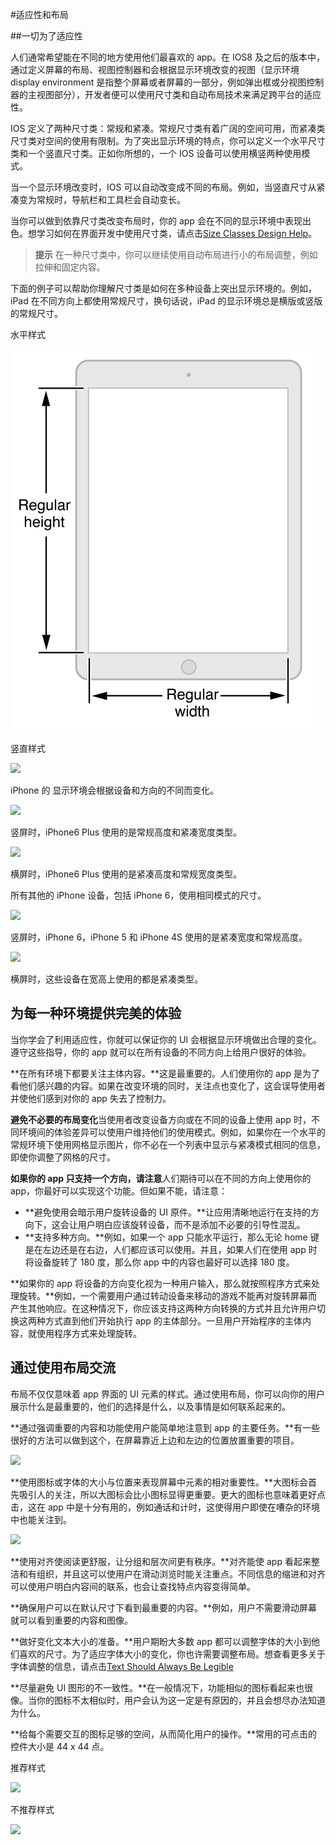 #适应性和布局


##一切为了适应性

人们通常希望能在不同的地方使用他们最喜欢的 app。在 IOS8 及之后的版本中，通过定义屏幕的布局、视图控制器和会根据显示环境改变的视图（显示环境 display environment 是指整个屏幕或者屏幕的一部分，例如弹出框或分视图控制器的主视图部分），开发者便可以使用尺寸类和自动布局技术来满足跨平台的适应性。

IOS 定义了两种尺寸类：常规和紧凑。常规尺寸类有着广阔的空间可用，而紧凑类尺寸类对空间的使用有限制。为了突出显示环境的特点，你可以定义一个水平尺寸类和一个竖直尺寸类。正如你所想的，一个 IOS 设备可以使用横竖两种使用模式。

当一个显示环境改变时，IOS 可以自动改变成不同的布局。例如，当竖直尺寸从紧凑变为常规时，导航栏和工具栏会自动变长。

当你可以做到依靠尺寸类改变布局时，你的 app 会在不同的显示环境中表现出色。想学习如何在界面开发中使用尺寸类，请点击[Size Classes Design Help](https://developer.apple.com/library/ios/recipes/xcode_help-IB_adaptive_sizes/_index.html#//apple_ref/doc/uid/TP40014436)。

>**提示**
>在一种尺寸类中，你可以继续使用自动布局进行小的布局调整，例如拉伸和固定内容。

下面的例子可以帮助你理解尺寸类是如何在多种设备上突出显示环境的。例如，iPad 在不同方向上都使用常规尺寸，换句话说，iPad 的显示环境总是横版或竖版的常规尺寸。

水平样式

![](images/ipad_size_class_v_2x.png)

竖直样式

![](../Art/ipad_size_class_h_2x.png)

iPhone 的 显示环境会根据设备和方向的不同而变化。

![](../Art/iphone02_size_class_v_2x.png)

竖屏时，iPhone6 Plus 使用的是常规高度和紧凑宽度类型。

![](../Art/iphone02_size_class_h_2x.png)

横屏时，iPhone6 Plus 使用的是紧凑高度和常规宽度类型。

所有其他的 iPhone 设备，包括 iPhone 6，使用相同模式的尺寸。

![](../Art/iphone01_size_class_v_2x.png)

竖屏时，iPhone 6，iPhone 5 和 iPhone 4S 使用的是紧凑宽度和常规高度。

![](../Art/iphone01_size_class_h_2x.png)

横屏时，这些设备在宽高上使用的都是紧凑类型。


## 为每一种环境提供完美的体验

当你学会了利用适应性，你就可以保证你的 UI 会根据显示环境做出合理的变化。遵守这些指导，你的 app 就可以在所有设备的不同方向上给用户很好的体验。

**在所有环境下都要关注主体内容。**这是最重要的。人们使用你的 app 是为了看他们感兴趣的内容。如果在改变环境的同时，关注点也变化了，这会误导使用者并使他们感到对你的 app 失去了控制力。

**避免不必要的布局变化**当使用者改变设备方向或在不同的设备上使用 app 时，不同环境间的体验差异可以使用户维持他们的使用模式。例如，如果你在一个水平的常规环境下使用网格显示图片，你不必在一个列表中显示与紧凑模式相同的信息，即使你调整了网格的尺寸。

**如果你的 app 只支持一个方向，请注意**人们期待可以在不同的方向上使用你的 app，你最好可以实现这个功能。但如果不能，请注意：

* **避免使用会暗示用户旋转设备的 UI 原件。**让应用清晰地运行在支持的方向下，这会让用户明白应该旋转设备，而不是添加不必要的引导性混乱。
* **支持多种方向。**例如，如果一个 app 只能水平运行，那么无论 home 键是在左边还是在右边，人们都应该可以使用。并且，如果人们在使用 app 时将设备旋转了 180 度，那么你 app 中的内容也最好可以选择 180 度。

**如果你的 app 将设备的方向变化视为一种用户输入，那么就按照程序方式来处理旋转。**例如，一个需要用户通过转动设备来移动的游戏不能再对旋转屏幕而产生其他响应。在这种情况下，你应该支持这两种方向转换的方式并且允许用户切换这两种方式直到他们开始执行 app 的主体部分。一旦用户开始程序的主体内容，就使用程序方式来处理旋转。


## 通过使用布局交流
布局不仅仅意味着 app 界面的 UI 元素的样式。通过使用布局，你可以向你的用户展示什么是最重要的，他们的选择是什么，以及事情是如何联系起来的。

**通过强调重要的内容和功能使用户能简单地注意到 app 的主要任务。**有一些很好的方法可以做到这个，在屏幕靠近上边和左边的位置放置重要的项目。

![](../Art/focus_on_main_task_2x.png)

**使用图标或字体的大小与位置来表现屏幕中元素的相对重要性。**大图标会首先吸引人的关注，所以大图标会比小图标显得更重要。更大的图标也意味着更好点击，这在 app 中是十分有用的，例如通话和计时，这使得用户即使在嘈杂的环境中也能关注到。

![](../Art/phone_hangup_button_2x.png)

**使用对齐使阅读更舒服，让分组和层次间更有秩序。**对齐能使 app 看起来整洁和有组织，并且这可以使用户在滑动浏览时能关注重点。不同信息的缩进和对齐可以使用户明白内容间的联系，也会让查找特点内容变得简单。

**确保用户可以在默认尺寸下看到最重要的内容。**例如，用户不需要滑动屏幕就可以看到重要的内容和图像。

**做好变化文本大小的准备。**用户期盼大多数 app 都可以调整字体的大小到他们喜欢的尺寸。为了适应字体大小的变化，你也许需要调整布局。想查看更多关于字体调整的信息，请点击[Text Should Always Be Legible](https://developer.apple.com/library/ios/documentation/UserExperience/Conceptual/MobileHIG/ColorImagesText.html#//apple_ref/doc/uid/TP40006556-CH58-SW3)

**尽量避免 UI 图形的不一致性。**在一般情况下，功能相似的图标看起来也很像。当你的图标不太相似时，用户会认为这一定是有原因的，并且会想尽办法知道为什么。

**给每个需要交互的图标足够的空间，从而简化用户的操作。**常用的可点击的控件大小是 44 x 44 点。

推荐样式

![](../Art/interact_with_content_r_2x.png)

不推荐样式

![](../Art/interact_with_content_nr_2x.png)
